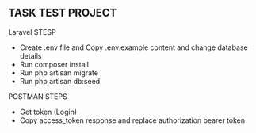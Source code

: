 ## TASK TEST PROJECT

Laravel STESP
- Create .env file and Copy .env.example content and change database details
- Run composer install
- Run php artisan migrate
- Run php artisan db:seed

POSTMAN STEPS
- Get token (Login)
- Copy access_token response and replace authorization bearer token

